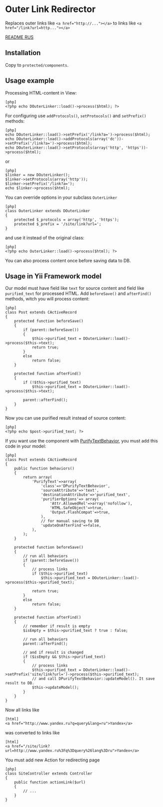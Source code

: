 Outer Link Redirector
==========================
Replaces outer links like `<a href="http://..."></a>` to links like `<a href="/link?url=http..."></a>`

[README RUS](http://www.elisdn.ru/blog/20/pereadresaciia-vneshnih-ssilok-na-promejutochnuyu-stranicu)

Installation
------------

Copy to `protected/components`.

Usage example
-------------

Processing HTML-content in View:

~~~
[php]
<?php echo DOuterLinker::load()->process($html); ?>
~~~

For configuring use `addProtocols()`, `setProtocols()` and  `setPrefix()` methods:

~~~
[php]
echo DOuterLinker::load()->setPrefix('/link?a=')->process($html);
echo DOuterLinker::load()->addProtocols(array('dc'))->setPrefix('/link?a=')->process($html);
echo DOuterLinker::load()->setProtocols(array('http', 'https'))->process($html);
~~~

or

~~~
[php]
$linker = new DOuterLinker();
$linker->setProtocols(array('http'));
$linker->setPrefix('/link?a=');
echo $linker->process($html); 
~~~

You can override options in your subclass `OuterLinker`

~~~
[php]
class OuterLinker extends DOuterLinker
{
    protected $_protocols = array('http', 'https');
    protected $_prefix = '/site/link?url=';
}
~~~

and use it instead of the original class:

~~~
[php]
<?php echo OuterLinker::load()->process($html); ?>
~~~

You can also process content once before saving data to DB.

Usage in Yii Framework model
------

Our model must have field like `text` for source content and field like `purified_text` for processed HTML. Add `beforeSave()` and `afterFind()` methods, witch you will process content:

~~~
[php]
class Post extends CActiveRecord
{
    protected function beforeSave()
    {
        if (parent::beforeSave())
		{          
            $this->purified_text = DOuterLinker::load()->process($this->text);
            return true;        
		} 
		else
            return false;
    }
	
    protected function afterFind()
    {				
		if (!$this->purified_text)
			$this->purified_text = DOuterLinker::load()->process($this->text);	
			
        parent::afterFind();
    }
}
~~~

Now you can use purified result instead of source content:

~~~
[php]
<?php echo $post->purified_text; ?>
~~~

If you want use the component with [PurifyTextBehavior](https://github.com/ElisDN/purify-text-behavior), you must add this code in your model:

~~~
[php]
class Post extends CActiveRecord
{
	public function behaviors()
    {
        return array(
            'PurifyText'=>array(
                'class'=>'DPurifyTextBehavior',
                'sourceAttribute'=>'text',
                'destinationAttribute'=>'purified_text',
                'purifierOptions'=> array(
                    'Attr.AllowedRel'=>array('nofollow'),
                    'HTML.SafeObject'=>true,
                    'Output.FlashCompat'=>true,
                ),
				// for manual saving to DB
				'updateOnAfterFind'=>false,
            ),
        );
    }

    protected function beforeSave()
    {		
		// run all behaviors
        if (parent::beforeSave())
		{          
			// process links
			if ($this->purified_text)
				$this->purified_text = DOuterLinker::load()->process($this->purified_text);
				
            return true;
        } 
		else
            return false;
    }
	
    protected function afterFind()
    {
		// remember if result is empty
		$isEmpty = $this->purified_text ? true : false;
		
		// run all behaviors
        parent::afterFind();
		
		// and if result is changed
		if ($isEmpty && $this->purified_text)
		{
			// process links
			$this->purified_text = DOuterLinker::load()->setPrefix('site/link?url=')->process($this->purified_text);
			// and call DPurifyTextBehavior::updateModel(). It save result to DB.
			$this->updateModel();
		}		
    }
}
~~~

Now all links like 

~~~
[html]
<a href="http://www.yandex.ru?q=query&lang=ru">Yandex</a>
~~~

was converted to links like

~~~
[html]
<a href="/site/link?url=http://www.yandex.ru%3Fq%3Dquery%26lang%3Dru">Yandex</a>
~~~

You must add new Action for redirecting page

~~~
[php]
class SiteController extends Controller
{
	public function actionLink($url)
	{
		// ...
	}
}
~~~